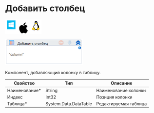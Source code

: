 # Добавить столбец

![](../../../../resources/activities/basic/data/data-tables/image-100-1-1-1-1-1-1-1-2-235.png)

![](../../../../resources/activities/basic/data/data-tables/image-259.png)

Компонент, добавляющий колонку в таблицу.

| Свойство       | Тип                   | Описание              |
| -------------- | --------------------- | --------------------- |
| Наименование\* | String                | Наименование колонки  |
| Индекс         | Int32                 | Позиция колонки       |
| Таблица\*      | System.Data.DataTable | Редактируемая таблица |
